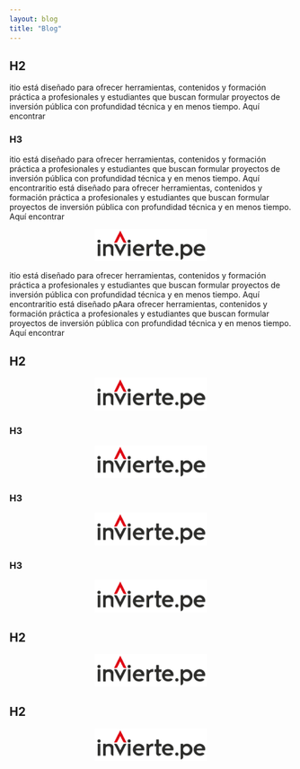 ```yaml
---
layout: blog
title: "Blog"
---
```


<link rel="stylesheet" href="/assets/css/style.css">


## H2
itio está diseñado para ofrecer herramientas, contenidos y formación práctica a profesionales y estudiantes que buscan formular proyectos de inversión pública con profundidad técnica y en menos tiempo. Aquí encontrar

### H3

itio está diseñado para ofrecer herramientas, contenidos y formación práctica a profesionales y estudiantes que buscan formular proyectos de inversión pública con profundidad técnica y en menos tiempo. Aquí encontraritio está diseñado para ofrecer herramientas, contenidos y formación práctica a profesionales y estudiantes que buscan formular proyectos de inversión pública con profundidad técnica y en menos tiempo. Aquí encontrar

<p align="center">
  <img src="/images/icon_invierte.png" alt="Mi logo" width="200">
</p>

itio está diseñado para ofrecer herramientas, contenidos y formación práctica a profesionales y estudiantes que buscan formular proyectos de inversión pública con profundidad técnica y en menos tiempo. Aquí encontraritio está diseñado pAara ofrecer herramientas, contenidos y formación práctica a profesionales y estudiantes que buscan formular proyectos de inversión pública con profundidad técnica y en menos tiempo. Aquí encontrar


## H2

<p align="center">
  <img src="/images/icon_invierte.png" alt="Mi logo" width="200">
</p>

### H3

<p align="center">
  <img src="/images/icon_invierte.png" alt="Mi logo" width="200">
</p>

### H3

<p align="center">
  <img src="/images/icon_invierte.png" alt="Mi logo" width="200">
</p>

### H3

<p align="center">
  <img src="/images/icon_invierte.png" alt="Mi logo" width="200">
</p>

## H2

<p align="center">
  <img src="/images/icon_invierte.png" alt="Mi logo" width="200">
</p>

## H2

<p align="center">
  <img src="/images/icon_invierte.png" alt="Mi logo" width="200">
</p>




